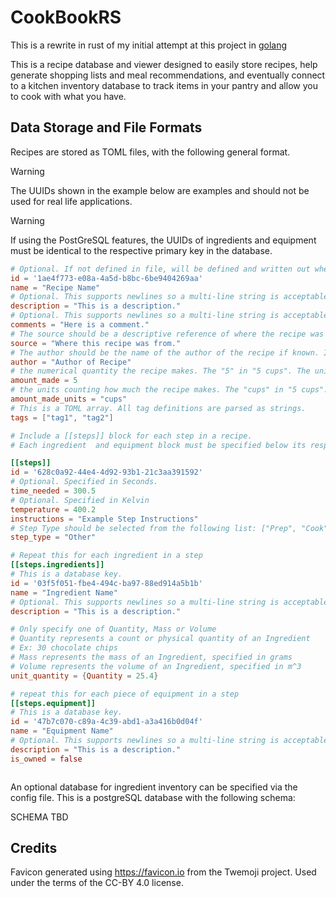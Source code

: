 # CookBookRS

This is a rewrite in rust of my initial attempt at this project in
[golang](https://github.com/sww1235/CookBook)

This is a recipe database and viewer designed to easily store recipes, help
generate shopping lists and meal recommendations, and eventually connect to a
kitchen inventory database to track items in your pantry and allow you to cook
with what you have.

## Data Storage and File Formats

Recipes are stored as TOML files, with the following general format.

> [!WARNING]
> The UUIDs shown in the example below are examples and should not be used for real life applications.

> [!WARNING]
> If using the PostGreSQL features, the UUIDs of ingredients and equipment must be identical to the respective primary key in the database.

```toml
# Optional. If not defined in file, will be defined and written out when files are saved.
id = '1ae4f773-e08a-4a5d-b8bc-6be9404269aa'
name = "Recipe Name"
# Optional. This supports newlines so a multi-line string is acceptable here instead
description = "This is a description."
# Optional. This supports newlines so a multi-line string is acceptable here instead
comments = "Here is a comment."
# The source should be a descriptive reference of where the recipe was found. If unknown, put Unknown.
source = "Where this recipe was from."
# The author should be the name of the author of the recipe if known. If unknown, put Unknown
author = "Author of Recipe"
# the numerical quantity the recipe makes. The "5" in "5 cups". The units are specified in amount_made_units
amount_made = 5
# the units counting how much the recipe makes. The "cups" in "5 cups". The numerical quantity is specified in amount_made. This is not parsed currently.
amount_made_units = "cups"
# This is a TOML array. All tag definitions are parsed as strings.
tags = ["tag1", "tag2"]

# Include a [[steps]] block for each step in a recipe.
# Each ingredient  and equipment block must be specified below its respective step per the TOML specifications.

[[steps]]
id = '628c0a92-44e4-4d92-93b1-21c3aa391592'
# Optional. Specified in Seconds.
time_needed = 300.5
# Optional. Specified in Kelvin
temperature = 400.2
instructions = "Example Step Instructions"
# Step Type should be selected from the following list: ["Prep", "Cook", "Wait", "Other"].
step_type = "Other"

# Repeat this for each ingredient in a step
[[steps.ingredients]]
# This is a database key.
id = '03f5f051-fbe4-494c-ba97-88ed914a5b1b'
name = "Ingredient Name"
# Optional. This supports newlines so a multi-line string is acceptable here instead
description = "This is a description."

# Only specify one of Quantity, Mass or Volume
# Quantity represents a count or physical quantity of an Ingredient
# Ex: 30 chocolate chips
# Mass represents the mass of an Ingredient, specified in grams
# Volume represents the volume of an Ingredient, specified in m^3
unit_quantity = {Quantity = 25.4}

# repeat this for each piece of equipment in a step
[[steps.equipment]]
# This is a database key.
id = '47b7c070-c89a-4c39-abd1-a3a416b0d04f'
name = "Equipment Name"
# Optional. This supports newlines so a multi-line string is acceptable here instead
description = "This is a description."
is_owned = false



```


An optional database for ingredient inventory can be specified via the config file. This is a postgreSQL database with the following schema:

SCHEMA TBD

## Credits

Favicon generated using <https://favicon.io> from the Twemoji project. Used under the terms of the CC-BY 4.0 license.
